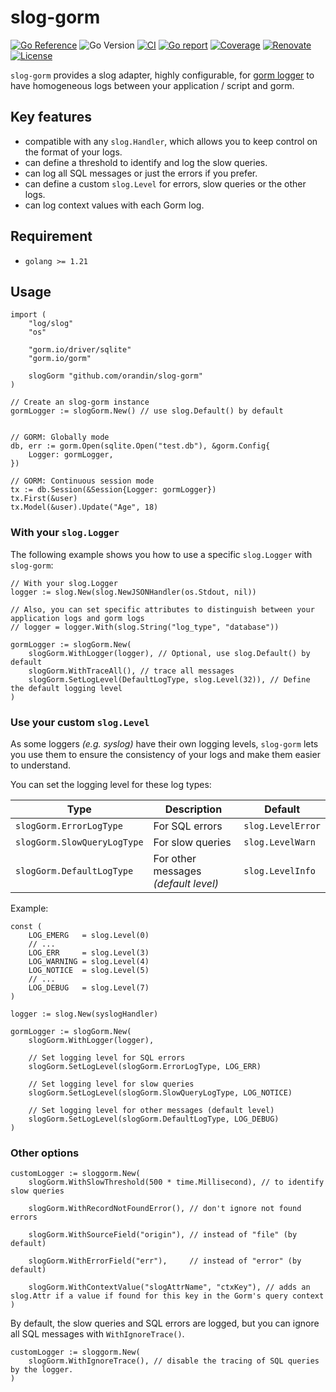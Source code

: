 # slog-gorm

[![Go Reference](https://pkg.go.dev/badge/github.com/orandin/slog-gorm.svg)](https://pkg.go.dev/github.com/orandin/slog-gorm)
![Go Version](https://img.shields.io/badge/Go-%3E%3D%201.21-%23007d9c)
[![CI](https://github.com/orandin/slog-gorm/actions/workflows/ci.yaml/badge.svg)](https://github.com/orandin/slog-gorm/actions/workflows/ci.yaml)
[![Go report](https://goreportcard.com/badge/github.com/orandin/slog-gorm)](https://goreportcard.com/report/github.com/orandin/slog-gorm)
[![Coverage](https://img.shields.io/codecov/c/github/orandin/slog-gorm)](https://codecov.io/gh/orandin/slog-gorm)
[![Renovate](https://img.shields.io/badge/dependabot-enabled-brightgreen.svg)](https://docs.github.com/en/code-security/dependabot/working-with-dependabot)
[![License](https://img.shields.io/github/license/orandin/slog-gorm)](./LICENSE)

`slog-gorm` provides a slog adapter, highly configurable, for [gorm logger](https://gorm.io/docs/logger.html)
to have homogeneous logs between your application / script and gorm.

## Key features

- compatible with any `slog.Handler`, which allows you to keep control on
  the format of your logs.
- can define a threshold to identify and log the slow queries.
- can log all SQL messages or just the errors if you prefer.
- can define a custom `slog.Level` for errors, slow queries or the other logs.
- can log context values with each Gorm log.

## Requirement

- `golang >= 1.21`

## Usage

```golang
import (
    "log/slog"
    "os"

    "gorm.io/driver/sqlite"
    "gorm.io/gorm"

    slogGorm "github.com/orandin/slog-gorm"
)

// Create an slog-gorm instance
gormLogger := slogGorm.New() // use slog.Default() by default


// GORM: Globally mode
db, err := gorm.Open(sqlite.Open("test.db"), &gorm.Config{
    Logger: gormLogger,
})

// GORM: Continuous session mode
tx := db.Session(&Session{Logger: gormLogger})
tx.First(&user)
tx.Model(&user).Update("Age", 18)
```

### With your `slog.Logger`

The following example shows you how to use a specific `slog.Logger` with `slog-gorm`:

```golang
// With your slog.Logger
logger := slog.New(slog.NewJSONHandler(os.Stdout, nil))

// Also, you can set specific attributes to distinguish between your application logs and gorm logs
// logger = logger.With(slog.String("log_type", "database"))

gormLogger := slogGorm.New(
    slogGorm.WithLogger(logger), // Optional, use slog.Default() by default
    slogGorm.WithTraceAll(), // trace all messages 
    slogGorm.SetLogLevel(DefaultLogType, slog.Level(32)), // Define the default logging level
)
```

### Use your custom `slog.Level`

As some loggers *(e.g. syslog)* have their own logging levels, `slog-gorm` lets you
use them to ensure the consistency of your logs and make them easier to understand.

You can set the logging level for these log types:

| Type                        | Description                          | Default           |
|-----------------------------|--------------------------------------|-------------------|
| `slogGorm.ErrorLogType`     | For SQL errors                       | `slog.LevelError` |
| `slogGorm.SlowQueryLogType` | For slow queries                     | `slog.LevelWarn`  |
| `slogGorm.DefaultLogType`   | For other messages *(default level)* | `slog.LevelInfo`  |

Example:

```golang
const (
    LOG_EMERG   = slog.Level(0)
    // ...
    LOG_ERR     = slog.Level(3)
    LOG_WARNING = slog.Level(4)
    LOG_NOTICE  = slog.Level(5)
    // ...
    LOG_DEBUG   = slog.Level(7)
)

logger := slog.New(syslogHandler)

gormLogger := slogGorm.New(
    slogGorm.WithLogger(logger),

    // Set logging level for SQL errors
    slogGorm.SetLogLevel(slogGorm.ErrorLogType, LOG_ERR)

    // Set logging level for slow queries
    slogGorm.SetLogLevel(slogGorm.SlowQueryLogType, LOG_NOTICE)

    // Set logging level for other messages (default level)
    slogGorm.SetLogLevel(slogGorm.DefaultLogType, LOG_DEBUG)
)
```

### Other options

```golang
customLogger := sloggorm.New(
	slogGorm.WithSlowThreshold(500 * time.Millisecond), // to identify slow queries

	slogGorm.WithRecordNotFoundError(), // don't ignore not found errors

	slogGorm.WithSourceField("origin"), // instead of "file" (by default)

	slogGorm.WithErrorField("err"),     // instead of "error" (by default)

	slogGorm.WithContextValue("slogAttrName", "ctxKey"), // adds an slog.Attr if a value if found for this key in the Gorm's query context
)
```

By default, the slow queries and SQL errors are logged, but you can ignore all SQL messages with `WithIgnoreTrace()`.

```
customLogger := sloggorm.New(
    slogGorm.WithIgnoreTrace(), // disable the tracing of SQL queries by the logger.
)
```
